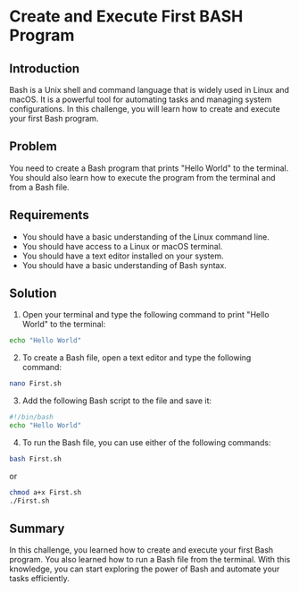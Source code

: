 # Create and Execute First BASH Program

## Introduction

Bash is a Unix shell and command language that is widely used in Linux and macOS. It is a powerful tool for automating tasks and managing system configurations. In this challenge, you will learn how to create and execute your first Bash program.

## Problem

You need to create a Bash program that prints "Hello World" to the terminal. You should also learn how to execute the program from the terminal and from a Bash file.

## Requirements

- You should have a basic understanding of the Linux command line.
- You should have access to a Linux or macOS terminal.
- You should have a text editor installed on your system.
- You should have a basic understanding of Bash syntax.

## Solution

1. Open your terminal and type the following command to print "Hello World" to the terminal:

```bash
echo "Hello World"
```

2. To create a Bash file, open a text editor and type the following command:

```bash
nano First.sh
```

3. Add the following Bash script to the file and save it:

```bash
#!/bin/bash
echo "Hello World"
```

4. To run the Bash file, you can use either of the following commands:

```bash
bash First.sh
```

or

```bash
chmod a+x First.sh
./First.sh
```

## Summary

In this challenge, you learned how to create and execute your first Bash program. You also learned how to run a Bash file from the terminal. With this knowledge, you can start exploring the power of Bash and automate your tasks efficiently.
